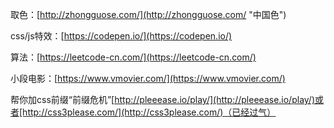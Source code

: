 取色：[http://zhongguose.com/](http://zhongguose.com/ "中国色")

css/js特效：[https://codepen.io/](https://codepen.io/)

算法：[https://leetcode-cn.com/](https://leetcode-cn.com/)

小段电影：[https://www.vmovier.com/](https://www.vmovier.com/)

帮你加css前缀“前缀危机”[http://pleeease.io/play/](http://pleeease.io/play/)或者[http://css3please.com/](http://css3please.com/)（已经过气）

